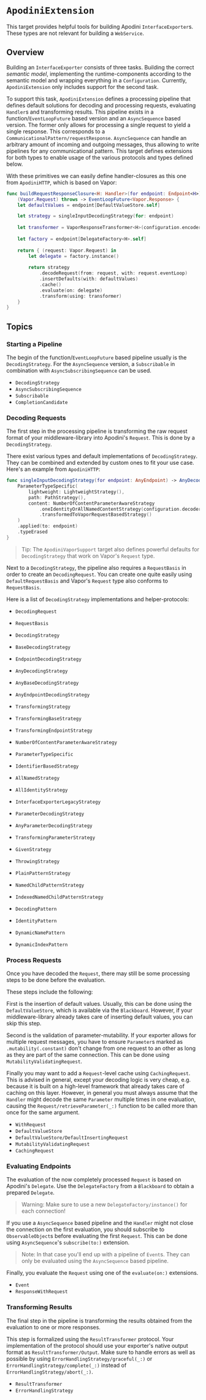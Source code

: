 # ``ApodiniExtension``

This target provides helpful tools for building Apodini `InterfaceExporter`s. These types are not relevant for building a `WebService`.

## Overview

Building an `InterfaceExporter` consists of three tasks. Building the correct _semantic model_, implementing the runtime-components according to the semantic model and wrapping everything in a `Configuration`. Currently, `ApodiniExtension` only includes support for the second task.

To support this task, `ApodiniExtension` defines a processing pipeline that defines default solutions for decoding and processing requests, evaluating `Handler`s and transforming results. This pipeline exists in a function/`EventLoopFuture` based version and an `AsyncSequence` based version. The former only allows for processing a single request to yield a single response. This corresponds to a `CommunicationalPattern/requestResponse`. `AsyncSequence` can handle an arbitrary amount of incoming and outgoing messages, thus allowing to write pipelines for any communicational pattern. This target defines extensions for both types to enable usage of the various protocols and types defined below.

With these primitives we can easily define handler-closures as this one from `ApodiniHTTP`, which is based on Vapor:

```swift
func buildRequestResponseClosure<H: Handler>(for endpoint: Endpoint<H>) ->
    (Vapor.Request) throws -> EventLoopFuture<Vapor.Response> {
    let defaultValues = endpoint[DefaultValueStore.self]

    let strategy = singleInputDecodingStrategy(for: endpoint)
    
    let transformer = VaporResponseTransformer<H>(configuration.encoder)
        
    let factory = endpoint[DelegateFactory<H>.self]
    
    return { (request: Vapor.Request) in
        let delegate = factory.instance()
        
        return strategy
            .decodeRequest(from: request, with: request.eventLoop)
            .insertDefaults(with: defaultValues)
            .cache()
            .evaluate(on: delegate)
            .transform(using: transformer)
    }
}
```


## Topics

### Starting a Pipeline

The begin of the function/`EventLoopFuture` based pipeline usually is the ``DecodingStrategy``. For the `AsyncSequence` version, a ``Subscribable`` in combination with ``AsyncSubscribingSequence`` can be used.

- ``DecodingStrategy``
- ``AsyncSubscribingSequence``
- ``Subscribable``
- ``CompletionCandidate``


### Decoding Requests

The first step in the processing pipeline is transforming the raw request format of your middleware-library into Apodini's `Request`. This is done by a ``DecodingStrategy``.

There exist various types and default implementations of ``DecodingStrategy``. They can be combined and extended by custom ones to fit your use case. Here's an example from `ApodiniHTTP`:

```swift
func singleInputDecodingStrategy(for endpoint: AnyEndpoint) -> AnyDecodingStrategy<Vapor.Request> {
    ParameterTypeSpecific(
        lightweight: LightweightStrategy(),
        path: PathStrategy(),
        content: NumberOfContentParameterAwareStrategy
            .oneIdentityOrAllNamedContentStrategy(configuration.decoder, for: endpoint)
            .transformedToVaporRequestBasedStrategy()
    )
    .applied(to: endpoint)
    .typeErased
}
```
> Tip: The `ApodiniVaporSupport` target also defines powerful defaults for ``DecodingStrategy`` that work on Vapor's `Request` type.

Next to a ``DecodingStrategy``, the pipeline also requires a ``RequestBasis`` in order to create an ``DecodingRequest``. You can create one quite easily using ``DefaultRequestBasis`` and Vapor's `Request` type also conforms to ``RequestBasis``.

Here is a list of ``DecodingStrategy`` implementations and helper-protocols:

- ``DecodingRequest``


- ``RequestBasis``


- ``DecodingStrategy``
- ``BaseDecodingStrategy``
- ``EndpointDecodingStrategy``

- ``AnyDecodingStrategy``
- ``AnyBaseDecodingStrategy``
- ``AnyEndpointDecodingStrategy``

- ``TransformingStrategy``
- ``TransformingBaseStrategy``
- ``TransformingEndpointStrategy``

- ``NumberOfContentParameterAwareStrategy``
- ``ParameterTypeSpecific``
- ``IdentifierBasedStrategy``
- ``AllNamedStrategy``
- ``AllIdentityStrategy``
- ``InterfaceExporterLegacyStrategy``


- ``ParameterDecodingStrategy``
- ``AnyParameterDecodingStrategy``
- ``TransformingParameterStrategy``

- ``GivenStrategy``
- ``ThrowingStrategy``
- ``PlainPatternStrategy``
- ``NamedChildPatternStrategy``
- ``IndexedNamedChildPatternStrategy``


- ``DecodingPattern``

- ``IdentityPattern``
- ``DynamicNamePattern``
- ``DynamicIndexPattern``


### Process Requests

Once you have decoded the `Request`, there may still be some processing steps to be done before the evaluation.

These steps include the following:

First is the insertion of default values. Usually, this can be done using the ``DefaultValueStore``, which is available via the `Blackboard`. However, if your middleware-library already takes care of inserting default values, you can skip this step.

Second is the validation of parameter-mutability. If your exporter allows for multiple request messages, you have to ensure `Parameter`s marked as `.mutability(.constant)` don't change from one request to an other as long as they are part of the same connection. This can be done using ``MutabilityValidatingRequest``.

Finally you may want to add a `Request`-level cache using ``CachingRequest``. This is advised in general, except your decoding logic is very cheap, e.g. because it is built on a high-level framework that already takes care of caching on this layer. However, in general you must always assume that the `Handler` might decode the same `Parameter` multiple times in one evaluation, causing the `Request/retrieveParameter(_:)` function to be called more than once for the same argument. 

- ``WithRequest``
- ``DefaultValueStore``
- ``DefaultValueStore/DefaultInsertingRequest``
- ``MutabilityValidatingRequest``
- ``CachingRequest``

### Evaluating Endpoints

The evaluation of the now completely processed `Request` is based on Apodini's `Delegate`. Use the `DelegateFactory` from a `Blackboard` to obtain a prepared `Delegate`.

> Warning: Make sure to use a new `DelegateFactory/instance()` for each connection!

If you use a `AsyncSequence` based pipeline and the `Handler` might not close the connection on the first evaluation, you should subscribe to `ObservableObject`s before evaluating the first `Request`. This can be done using `AsyncSequence`'s `subscribe(to:)` extension.

> Note: In that case you'll end up with a pipeline of ``Event``s. They can only be evaluated using the `AsyncSequence` based pipeline.

Finally, you evaluate the `Request` using one of the `evaluate(on:)` extensions. 

- ``Event``
- ``ResponseWithRequest``

### Transforming Results

The final step in the pipeline is transforming the results obtained from the evaluation to one or more responses.

This step is formalized using the ``ResultTransformer`` protocol. Your implementation of the protocol should use your exporter's native output format as ``ResultTransformer/Output``. Make sure to handle errors as well as possible by using ``ErrorHandlingStrategy/graceful(_:)`` or ``ErrorHandlingStrategy/complete(_:)`` instead of ``ErrorHandlingStrategy/abort(_:)``.

- ``ResultTransformer``
- ``ErrorHandlingStrategy``

